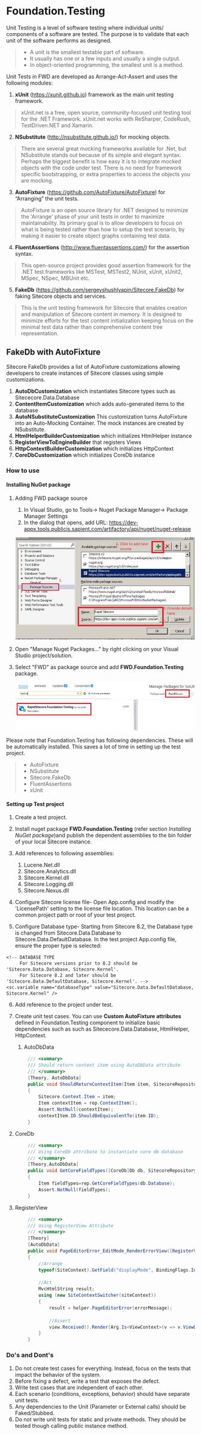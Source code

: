 ﻿Foundation.Testing
==================

Unit Testing is a level of software testing where individual units/ components of a software are tested. The purpose is to validate that each unit of the software performs as designed.
> * A unit is the smallest testable part of software. 
> * It usually has one or a few inputs and usually a single output.
> * In object-oriented programming, the smallest unit is a method.

Unit Tests in FWD are developed as Arrange-Act-Assert and uses the following modules:
1. **xUnit** (https://xunit.github.io) framework as the main unit testing framework.

> xUnit.net is a free, open source, community-focused unit testing tool for the .NET Framework. xUnit.net works with ReSharper, CodeRush, TestDriven.NET and Xamarin.

2. **NSubstitute** (http://nsubstitute.github.io/) for mocking objects.

> There are several great mocking frameworks available for .Net, but NSubstitute stands out because of its simple and elegant syntax. Perhaps the biggest benefit is how easy it is to integrate mocked objects with the code under test. There is no need for framework specific bootstrapping, or extra properties to access the objects you are mocking.

3. **AutoFixture** (https://github.com/AutoFixture/AutoFixture) for “Arranging” the unit tests.

> AutoFixture is an open source library for .NET designed to minimize the 'Arrange' phase of your unit tests in order to maximize maintainability. Its primary goal is to allow developers to focus on what is being tested rather than how to setup the test scenario, by making it easier to create object graphs containing test data. 

4. **FluentAssertions** (http://www.fluentassertions.com/) for the assertion syntax.

> This open-source project provides good assertion framework for the .NET test frameworks like MSTest, MSTest2, NUnit, xUnit, xUnit2, MSpec, NSpec, MBUnit etc.

5. **FakeDb** (https://github.com/sergeyshushlyapin/Sitecore.FakeDb) for faking Sitecore objects and services.

> This is the unit testing framework for Sitecore that enables creation and manipulation of Sitecore content in memory. It is designed to minimize efforts for the test content initialization keeping focus on the minimal test data rather than comprehensive content tree representation.

## FakeDb with AutoFixture
Sitecore FakeDb provides a list of AutoFixture customizations allowing developers to create instances of Sitecore classes using simple customizations.

1. **AutoDbCustomization** which instantiates Sitecore types such as Sitececore.Data.Database
2. **ContentItemCustomization** which adds auto-generated items to the database
3. **AutoNSubstituteCustomization** This customization turns AutoFixture into an Auto-Mocking Container. The mock instances are created by NSubstitute. 
4. **HtmlHelperBuilderCustomization** which initializes HtmlHelper instance
5. **RegisterViewToEngineBuilder** that registers Views
6. **HttpContextBuilderCustomization** which initializes HttpContext
7. **CoreDbCustomization** which initializes CoreDb instance


### How to use

#### Installing NuGet package
1. Adding FWD package source
	1. In Visual Studio, go to Tools-> Nuget Package Manager-> Package Manager Settings
	2. In the dialog that opens, add URL: https://dev-appx.tools.publicis.sapient.com/artifactory/api/nuget/nuget-release
	
	![File1](images/addnuget.jpg)

2. Open "Manage Nuget Packages..." by right clicking on your Visual Studio project/solution.

3. Select "FWD" as package source and add **FWD.Foundation.Testing** package.

	![File1](images/managenuget.jpg)

Please note that Foundation.Testing has following dependencies. These will be automatically installed. This saves a lot of time in setting up the test project.
> * AutoFixture
> * NSubstitute
> * Sitecore.FakeDb
> * FluentAssertions
> * xUnit


#### Setting up Test project
1. Create a test project.

2. Install nuget package **FWD.Foundation.Testing** (refer section *Installing NuGet package*)and publish the dependent assemblies to the bin folder of your local Sitecore instance.

3. Add references to following assemblies:
	1. Lucene.Net.dll
	2. Sitecore.Analytics.dll
	3. Sitecore.Kernel.dll
	4. Sitecore.Logging.dll
	5. Sitecore.Nexus.dll 

4. Configure Sitecore license file- Open App.config and modify the 'LicensePath' setting to the license file location. This location can be a common project path or root of your test project.

5. Configure Database type- Starting from Sitecore 8.2, the Database type is changed from Sitecore.Data.Database to Sitecore.Data.DefaultDatabase. In the test project App.config file, ensure the proper type is selected:

```
<!-- DATABASE TYPE
     For Sitecore versions prior to 8.2 should be 'Sitecore.Data.Database, Sitecore.Kernel'.
     For Sitecore 8.2 and later should be 'Sitecore.Data.DefaultDatabase, Sitecore.Kernel'. -->
<sc.variable name="databaseType" value="Sitecore.Data.DefaultDatabase, Sitecore.Kernel" />
```

6. Add reference to the project under test.

7. Create unit test cases. You can use **Custom AutoFixture attributes** defined in Foundation.Testing component to initialize basic dependencies such as  such as Sitececore.Data.Database, HtmlHelper, HttpContext.

	1. AutoDbData


``` c#
		/// <summary>
        /// Should return context item using AutoDbData attribute
        /// </summary>
        [Theory, AutoDbData]
        public void ShouldReturnContextItem(Item item, SitecoreRepository rep)
        {
            Sitecore.Context.Item = item;
            Item contextItem = rep.ContextItem();
            Assert.NotNull(contextItem);
            contextItem.ID.ShouldBeEquivalentTo(item.ID);
        }
```


2. CoreDb


``` c#
		/// <summary>
        /// Using CoreDb attribute to instantiate core db database
        /// </summary>
        [Theory,AutoDbData]
        public void GetCoreFieldTypes([CoreDb]Db db, SitecoreRepository rep)
        {
            Item fieldTypes=rep.GetCoreFieldTypes(db.Database);
            Assert.NotNull(fieldTypes);
        }
```


3. RegisterView


``` c#
		/// <summary>
        /// Using RegisterView Attribute
        /// </summary>
        [Theory]
        [AutoDbData]
        public void PageEditorError_EditMode_RenderErrorView([RegisterView("~/Views/PageEditorMessageView.cshtml")] IView view,string errorMessage, FakeSiteContext siteContext,  HtmlHelper helper)
        {
            //Arrange
            typeof(SiteContext).GetField("displayMode", BindingFlags.Instance | BindingFlags.NonPublic).SetValue(siteContext, DisplayMode.Edit);

            //Act
            MvcHtmlString result;
            using (new SiteContextSwitcher(siteContext))
            {
                result = helper.PageEditorError(errorMessage);

                //Assert
                view.Received().Render(Arg.Is<ViewContext>(v => v.ViewData.Model.As<InfoMessage>().Type == InfoMessage.MessageType.Error), Arg.Any<TextWriter>());
            }
        }
```
	

### Do's and Dont's
1. Do not create test cases for everything. Instead, focus on the tests that impact the behavior of the system.
2. Before fixing a defect, write a test that exposes the defect.
3. Write test cases that are independent of each other.
4. Each scenario (conditions, exceptions, behavior) should have separate unit tests.
5. Any dependencies to the Unit (Parameter or External calls) should be Faked/Stubbed.
6. Do not write unit tests for static and private methods. They should be tested though calling public instance method.
 